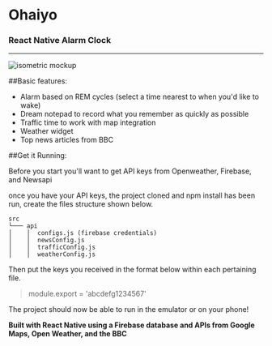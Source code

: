 
# Ohaiyo 
### React Native Alarm Clock

___

![isometric mockup](https://user-images.githubusercontent.com/13547790/29838491-2e89f18a-8cb0-11e7-84f2-24c46976ef90.png)

##Basic features:
 * Alarm based on REM cycles (select a time nearest to when you'd like to wake)
 * Dream notepad to record what you remember as quickly as possible
 * Traffic time to work with map integration 
 * Weather widget 
 * Top news articles from BBC

##Get it Running: 

Before you start you'll want to get API keys from Openweather, Firebase, and Newsapi


once you have your API keys, the project cloned and npm install has been run, create the files structure shown below.

    src
    └─── api
    │    │  configs.js (firebase credentials)
    │    │  newsConfig.js
    │    │	trafficConfig.js
    │    │  weatherConfig.js


Then put the keys you received in the format below within each pertaining file.
>module.export = 'abcdefg1234567'

 
The project should now be able to run in the emulator or on your phone!   







__Built with React Native using a Firebase database and APIs from Google Maps, Open Weather, and the BBC__
